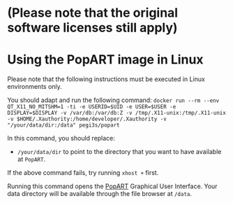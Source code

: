 # (Please note that the original software licenses still apply)

# Using the PopART image in Linux
Please note that the following instructions must be executed in Linux environments only.

You should adapt and run the following command: `docker run --rm --env QT_X11_NO_MITSHM=1 -ti -e USERID=$UID -e USER=$USER -e DISPLAY=$DISPLAY -v /var/db:/var/db:Z -v /tmp/.X11-unix:/tmp/.X11-unix -v $HOME/.Xauthority:/home/developer/.Xauthority -v "/your/data/dir:/data" pegi3s/popart`

In this command, you should replace:
- `/your/data/dir` to point to the directory that you want to have available at `PopART`.

If the above command fails, try running `xhost +` first. 

Running this command opens the [PopART](http://popart.otago.ac.nz/index.shtml) Graphical User Interface. Your data directory will be available through the file browser at `/data`.
